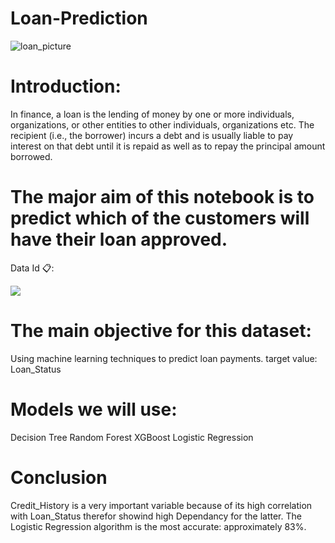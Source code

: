 # Loan-Prediction
![loan_picture](https://www.shubhbank.com/wp-content/uploads/2021/11/apply-for-personal-loan.jpg)

# Introduction:

In finance, a loan is the lending of money by one or more individuals, organizations, or other entities to other individuals, organizations etc. The recipient (i.e., the borrower) incurs a debt and is usually liable to pay interest on that debt until it is repaid as well as to repay the principal amount borrowed.

# The major aim of this notebook is to predict which of the customers will have their loan approved.


Data Id 📋:


![](https://miro.medium.com/max/795/1*cAd_tqzgCWtCVMjEasWmpQ.png)


# The main objective for this dataset:
Using machine learning techniques to predict loan payments.
target value: Loan_Status





# Models we will use:
Decision Tree
Random Forest
XGBoost
Logistic Regression


# Conclusion
Credit_History is a very important variable because of its high correlation with Loan_Status therefor showind high Dependancy for the latter.
The Logistic Regression algorithm is the most accurate: approximately 83%.
